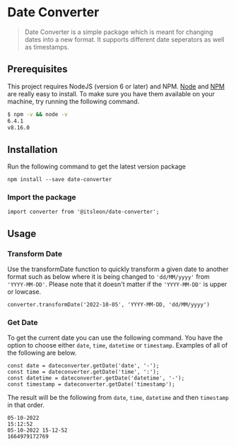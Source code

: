 # Date Converter

> Date Converter is a simple package which is meant for changing dates into a new format. It supports different date seperators as well as timestamps.

## Prerequisites

This project requires NodeJS (version 6 or later) and NPM.
[Node](http://nodejs.org/) and [NPM](https://npmjs.org/) are really easy to install.
To make sure you have them available on your machine,
try running the following command.

```sh
$ npm -v && node -v
6.4.1
v8.16.0
```

## Installation
Run the following command to get the latest version package
```
npm install --save date-converter
```
### Import the package
```
import converter from '@itsleon/date-converter';
```
## Usage
### Transform Date
Use the transformDate function to quickly transform a given date to another format such as below where it is being changed to ``'dd/MM/yyyy'`` from ``'YYYY-MM-DD'``. Please note that it doesn't matter if the ``'YYYY-MM-DD'`` is upper or lowcase.
```
converter.transformDate('2022-10-05', 'YYYY-MM-DD, 'dd/MM/yyyy')
```
### Get Date
To get the current date you can use the following command. You have the option to choose either ``date``, ``time``, ``datetime`` or ``timestamp``. Examples of all of the following are below.
```
const date = dateconverter.getDate('date', '-');
const time = dateconverter.getDate('time', ':');
const datetime = dateconverter.getDate('datetime', '-');
const timestamp = dateconverter.getDate('timestamp');
```
The result will be the following from ``date``, ``time``, ``datetime`` and then ``timestamp`` in that order.
```
05-10-2022
15:12:52
05-10-2022 15-12-52
1664979172769
```